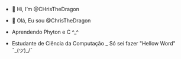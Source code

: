- 👋 Hi, I’m @CHrisTheDragon
- 👋 Olá, Eu sou @ChrisTheDragon

- Aprendendo Phyton e C ^_^
- Estudante de Ciência da Computação 
_ Só sei fazer "Hellow Word" ¯\_(ツ)_/¯


<!---
CHrisTheDragon/CHrisTheDragon is a ✨ special ✨ repository because its `README.md` (this file) appears on your GitHub profile.
You can click the Preview link to take a look at your changes.
--->
